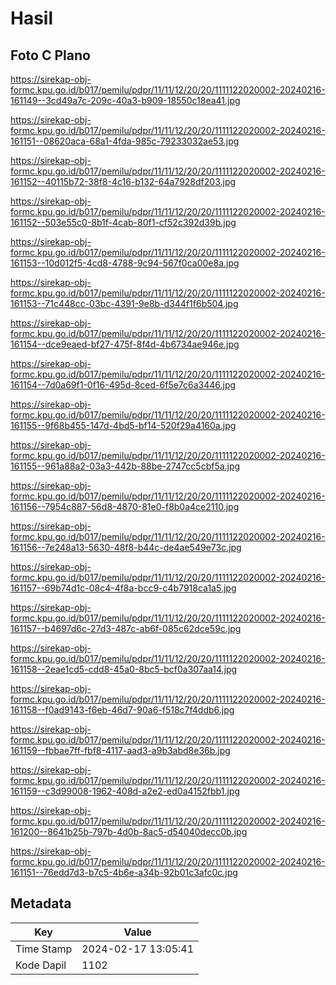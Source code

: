 # Hasil

## Foto C Plano

https://sirekap-obj-formc.kpu.go.id/b017/pemilu/pdpr/11/11/12/20/20/1111122020002-20240216-161149--3cd49a7c-209c-40a3-b909-18550c18ea41.jpg

https://sirekap-obj-formc.kpu.go.id/b017/pemilu/pdpr/11/11/12/20/20/1111122020002-20240216-161151--08620aca-68a1-4fda-985c-79233032ae53.jpg

https://sirekap-obj-formc.kpu.go.id/b017/pemilu/pdpr/11/11/12/20/20/1111122020002-20240216-161152--40115b72-38f8-4c16-b132-64a7928df203.jpg

https://sirekap-obj-formc.kpu.go.id/b017/pemilu/pdpr/11/11/12/20/20/1111122020002-20240216-161152--503e55c0-8b1f-4cab-80f1-cf52c392d39b.jpg

https://sirekap-obj-formc.kpu.go.id/b017/pemilu/pdpr/11/11/12/20/20/1111122020002-20240216-161153--10d012f5-4cd8-4788-9c94-567f0ca00e8a.jpg

https://sirekap-obj-formc.kpu.go.id/b017/pemilu/pdpr/11/11/12/20/20/1111122020002-20240216-161153--71c448cc-03bc-4391-9e8b-d344f1f6b504.jpg

https://sirekap-obj-formc.kpu.go.id/b017/pemilu/pdpr/11/11/12/20/20/1111122020002-20240216-161154--dce9eaed-bf27-475f-8f4d-4b6734ae946e.jpg

https://sirekap-obj-formc.kpu.go.id/b017/pemilu/pdpr/11/11/12/20/20/1111122020002-20240216-161154--7d0a69f1-0f16-495d-8ced-6f5e7c6a3446.jpg

https://sirekap-obj-formc.kpu.go.id/b017/pemilu/pdpr/11/11/12/20/20/1111122020002-20240216-161155--9f68b455-147d-4bd5-bf14-520f29a4160a.jpg

https://sirekap-obj-formc.kpu.go.id/b017/pemilu/pdpr/11/11/12/20/20/1111122020002-20240216-161155--961a88a2-03a3-442b-88be-2747cc5cbf5a.jpg

https://sirekap-obj-formc.kpu.go.id/b017/pemilu/pdpr/11/11/12/20/20/1111122020002-20240216-161156--7954c887-56d8-4870-81e0-f8b0a4ce2110.jpg

https://sirekap-obj-formc.kpu.go.id/b017/pemilu/pdpr/11/11/12/20/20/1111122020002-20240216-161156--7e248a13-5630-48f8-b44c-de4ae549e73c.jpg

https://sirekap-obj-formc.kpu.go.id/b017/pemilu/pdpr/11/11/12/20/20/1111122020002-20240216-161157--69b74d1c-08c4-4f8a-bcc9-c4b7918ca1a5.jpg

https://sirekap-obj-formc.kpu.go.id/b017/pemilu/pdpr/11/11/12/20/20/1111122020002-20240216-161157--b4697d6c-27d3-487c-ab6f-085c62dce59c.jpg

https://sirekap-obj-formc.kpu.go.id/b017/pemilu/pdpr/11/11/12/20/20/1111122020002-20240216-161158--2eae1cd5-cdd8-45a0-8bc5-bcf0a307aa14.jpg

https://sirekap-obj-formc.kpu.go.id/b017/pemilu/pdpr/11/11/12/20/20/1111122020002-20240216-161158--f0ad9143-f6eb-46d7-90a6-f518c7f4ddb6.jpg

https://sirekap-obj-formc.kpu.go.id/b017/pemilu/pdpr/11/11/12/20/20/1111122020002-20240216-161159--fbbae7ff-fbf8-4117-aad3-a9b3abd8e36b.jpg

https://sirekap-obj-formc.kpu.go.id/b017/pemilu/pdpr/11/11/12/20/20/1111122020002-20240216-161159--c3d99008-1962-408d-a2e2-ed0a4152fbb1.jpg

https://sirekap-obj-formc.kpu.go.id/b017/pemilu/pdpr/11/11/12/20/20/1111122020002-20240216-161200--8641b25b-797b-4d0b-8ac5-d54040decc0b.jpg

https://sirekap-obj-formc.kpu.go.id/b017/pemilu/pdpr/11/11/12/20/20/1111122020002-20240216-161151--76edd7d3-b7c5-4b6e-a34b-92b01c3afc0c.jpg


## Metadata

| Key        | Value               |
| ---------- | ------------------- |
| Time Stamp | 2024-02-17 13:05:41 |
| Kode Dapil | 1102                |



